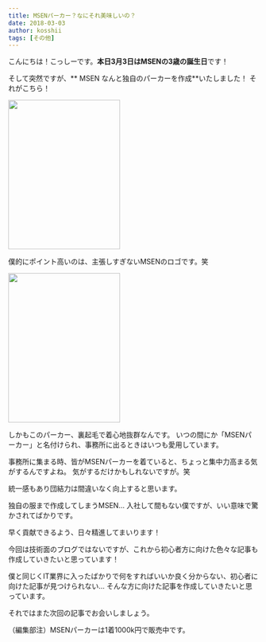 ```yaml
---
title: MSENパーカー？なにそれ美味しいの？
date: 2018-03-03
author: kosshii
tags: [その他]
---
```


こんにちは！こっしーです。**本日3月3日はMSENの3歳の誕生日**です！

そして突然ですが、** MSEN なんと独自のパーカーを作成**いたしました！
それがこちら！

<img src="images/msen-hoodie-1.jpg" alt="" width="225" height="300" class="aligncenter size-medium wp-image-6705" />

僕的にポイント高いのは、主張しすぎないMSENのロゴです。笑

<img src="images/msen-hoodie-2.jpg" alt="" width="225" height="300" class="aligncenter size-medium wp-image-6699" />

しかもこのパーカー、裏起毛で着心地抜群なんです。
いつの間にか「MSENパーカー」と名付けられ、事務所に出るときはいつも愛用しています。

事務所に集まる時、皆がMSENパーカーを着ていると、ちょっと集中力高まる気がするんですよね。
気がするだけかもしれないですが。笑

統一感もあり団結力は間違いなく向上すると思います。

独自の服まで作成してしまうMSEN...
入社して間もない僕ですが、いい意味で驚かされてばかりです。

早く貢献できるよう、日々精進してまいります！

今回は技術面のブログではないですが、これから初心者方に向けた色々な記事も作成していきたいと思っています！

僕と同じくIT業界に入ったばかりで何をすればいいか良く分からない、初心者に向けた記事が見つけられない...
そんな方に向けた記事を作成していきたいと思っています。

それではまた次回の記事でお会いしましょう。

（編集部注）MSENパーカーは1着1000k円で販売中です。